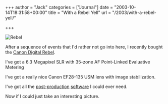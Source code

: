 +++
author = "Jack"
categories = ["Journal"]
date = "2003-10-14T18:31:58+00:00"
title = "With a Rebel Yell"
url = "/2003/with-a-rebel-yell/"

+++

![Rebel][1]

After a sequence of events that I'd rather not go into here, I recently bought the [Canon Digital Rebel][2].

I've got a 6.3 Megapixel SLR with 35-zone AF Point-Linked Evaluative Metering
  

  
I've got a really nice Canon EF28-135 USM lens with image stabilization.
  

  
I've got all the [post-production][3] [software][4] I could ever need.

Now if I could just take an interesting picture.

 [1]: /images/blog/canon_eos300d.gif
 [2]: http://www.canoneos.com/digitalrebel/
 [3]: http://www.pictureflow.com/CaptureOne/Pages/C1-Rebel-PressRelease.html
 [4]: http://www.neatimage.com/